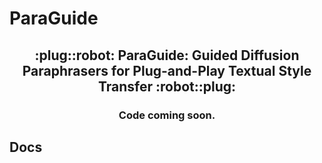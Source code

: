 # ParaGuide
<h2 align="center">
:plug::robot: ParaGuide: Guided Diffusion Paraphrasers for Plug-and-Play Textual Style Transfer :robot::plug:
  
</h2>

<h3 align="center">
Code coming soon.
</h3>
  
## Docs
